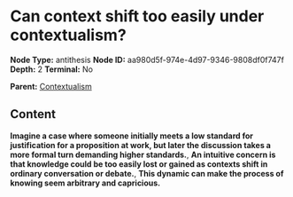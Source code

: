 # Can context shift too easily under contextualism?

**Node Type:** antithesis
**Node ID:** aa980d5f-974e-4d97-9346-9808df0f747f
**Depth:** 2
**Terminal:** No

**Parent:** [Contextualism](contextualism.md)

## Content

**Imagine a case where someone initially meets a low standard for justification for a proposition at work, but later the discussion takes a more formal turn demanding higher standards.**, **An intuitive concern is that knowledge could be too easily lost or gained as contexts shift in ordinary conversation or debate.**, **This dynamic can make the process of knowing seem arbitrary and capricious.**
